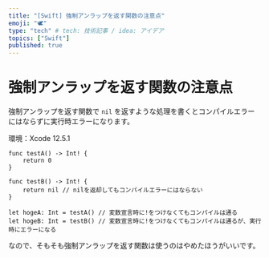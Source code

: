 ```yaml
---
title: "[Swift] 強制アンラップを返す関数の注意点"
emoji: "🕊"
type: "tech" # tech: 技術記事 / idea: アイデア
topics: ["Swift"]
published: true
---
```


# 強制アンラップを返す関数の注意点

強制アンラップを返す関数で `nil` を返すような処理を書くとコンパイルエラーにはならずに実行時エラーになります。

環境：Xcode 12.5.1

```swift:サンプル
func testA() -> Int! {
    return 0
}

func testB() -> Int! {
    return nil // nilを返却してもコンパイルエラーにはならない
}

let hogeA: Int = testA() // 変数宣言時に!をつけなくてもコンパイルは通る
let hogeB: Int = testB() // 変数宣言時に!をつけなくてもコンパイルは通るが、実行時にエラーになる
```

なので、そもそも強制アンラップを返す関数は使うのはやめたほうがいいです。

